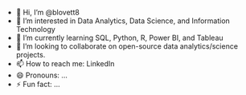 - 👋 Hi, I’m @blovett8
- 👀 I’m interested in Data Analytics, Data Science, and Information Technology
- 🌱 I’m currently learning SQL, Python, R, Power BI, and Tableau
- 💞️ I’m looking to collaborate on open-source data analytics/science projects.
- 📫 How to reach me: LinkedIn
- 😄 Pronouns: ...
- ⚡ Fun fact: ...

<!---
blovett8/blovett8 is a ✨ special ✨ repository because its `README.md` (this file) appears on your GitHub profile.
You can click the Preview link to take a look at your changes.
--->
